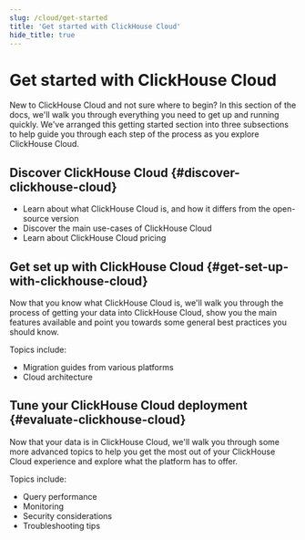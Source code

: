 ```yaml
---
slug: /cloud/get-started
title: 'Get started with ClickHouse Cloud'
hide_title: true
---
```


# Get started with ClickHouse Cloud

New to ClickHouse Cloud and not sure where to begin? In this section of the docs,
we'll walk you through everything you need to get up and running quickly. We've 
arranged this getting started section into three subsections to help guide 
you through each step of the process as you explore ClickHouse Cloud.

<VerticalStepper headerLevel="h2">

## Discover ClickHouse Cloud {#discover-clickhouse-cloud}

- Learn about what ClickHouse Cloud is, and how it differs from the open-source version
- Discover the main use-cases of ClickHouse Cloud
- Learn about ClickHouse Cloud pricing

## Get set up with ClickHouse Cloud {#get-set-up-with-clickhouse-cloud}

Now that you know what ClickHouse Cloud is, we'll walk you through the process
of getting your data into ClickHouse Cloud, show you the main features available
and point you towards some general best practices you should know.

Topics include: 

- Migration guides from various platforms
- Cloud architecture

## Tune your ClickHouse Cloud deployment {#evaluate-clickhouse-cloud}

Now that your data is in ClickHouse Cloud, we'll walk you through some more advanced
topics to help you get the most out of your ClickHouse Cloud experience and explore
what the platform has to offer.

Topics include:

- Query performance
- Monitoring
- Security considerations
- Troubleshooting tips

</VerticalStepper>
